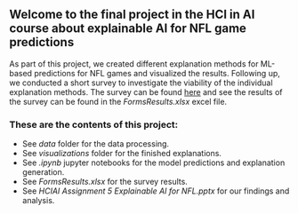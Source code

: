 ## Welcome to the final project in the HCI in AI course about explainable AI for NFL game predictions

As part of this project, we created different explanation methods for ML-based predictions for NFL games and visualized the results. Following up, we conducted a short survey to investigate the viability of the individual explanation methods. The survey can be found [here](https://forms.office.com/Pages/ResponsePage.aspx?id=2zjkx2LkIkypCsNYsWmAs7r7qR2qxCFAjAiZd_O7Xp5UM01PU1FIVjkyN0QwV0NEQkZaVjFYSTNUWS4u)
and see the results of the survey can be found in the *FormsResults.xlsx* excel file.

### These are the contents of this project:
- See *data* folder for the data processing.
- See *visualizations* folder for the finished explanations.
- See *.ipynb* jupyter notebooks for the model predictions and explanation generation.
- See *FormsResults.xlsx* for the survey results.
- See *HCIAI Assignment 5 Explainable AI for NFL.pptx* for our findings and analysis.
